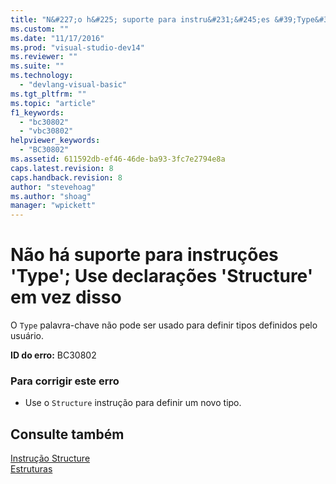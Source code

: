 ```yaml
---
title: "N&#227;o h&#225; suporte para instru&#231;&#245;es &#39;Type&#39;; Use declara&#231;&#245;es &#39;Structure&#39; em vez disso | Microsoft Docs"
ms.custom: ""
ms.date: "11/17/2016"
ms.prod: "visual-studio-dev14"
ms.reviewer: ""
ms.suite: ""
ms.technology: 
  - "devlang-visual-basic"
ms.tgt_pltfrm: ""
ms.topic: "article"
f1_keywords: 
  - "bc30802"
  - "vbc30802"
helpviewer_keywords: 
  - "BC30802"
ms.assetid: 611592db-ef46-46de-ba93-3fc7e2794e8a
caps.latest.revision: 8
caps.handback.revision: 8
author: "stevehoag"
ms.author: "shoag"
manager: "wpickett"
---
```

# N&#227;o h&#225; suporte para instru&#231;&#245;es &#39;Type&#39;; Use declara&#231;&#245;es &#39;Structure&#39; em vez disso
O `Type` palavra\-chave não pode ser usado para definir tipos definidos pelo usuário.  
  
 **ID do erro:** BC30802  
  
### Para corrigir este erro  
  
-   Use o `Structure` instrução para definir um novo tipo.  
  
## Consulte também  
 [Instrução Structure](../../visual-basic/language-reference/statements/structure-statement.md)   
 [Estruturas](../../visual-basic/programming-guide/language-features/data-types/structures.md)